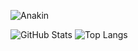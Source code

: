 ![Anakin](star_wars_villains.gif)





![GitHub Stats](https://github-readme-stats.vercel.app/api?username=BurakKocDev&show_icons=true&theme=dark)
![Top Langs](https://github-readme-stats.vercel.app/api/top-langs/?username=BurakKocDev&layout=compact&theme=dark)

